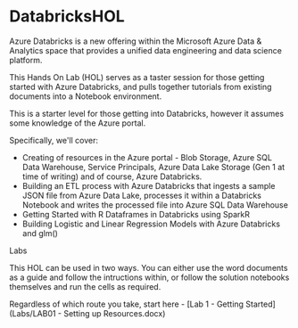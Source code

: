 
# DatabricksHOL

Azure Databricks is a new offering within the Microsoft Azure Data & Analytics space that provides a unified data engineering and data science platform.

This Hands On Lab (HOL) serves as a taster session for those getting started with Azure Databricks, and pulls together tutorials from existing documents into a Notebook environment.

This is a starter level for those getting into Databricks, however it assumes some knowledge of the Azure portal.

Specifically, we'll cover:

- Creating of resources in the Azure portal - Blob Storage, Azure SQL Data Warehouse, Service Principals, Azure Data Lake Storage (Gen 1 at time of writing) and of course, Azure Databricks.
- Building an ETL process with Azure Databricks that ingests a sample JSON file from Azure Data Lake, processes it within a Databricks Notebook and writes the processed file into Azure SQL Data Warehouse
- Getting Started with R Dataframes in Databricks using SparkR
- Building Logistic and Linear Regression Models with Azure Databricks and glm()

Labs

This HOL can be used in two ways. You can either use the word documents as a guide and follow the intructions within, or follow the solution notebooks themselves and run the cells as required.

Regardless of which route you take, start here - [Lab 1 - Getting Started](Labs/LAB01 - Setting up Resources.docx)






